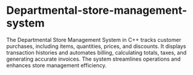 # Departmental-store-management-system
The Departmental Store Management System in C++ tracks customer purchases, including items, quantities, prices, and discounts. It displays transaction histories and automates billing, calculating totals, taxes, and generating accurate invoices. The system streamlines operations and enhances store management efficiency.
